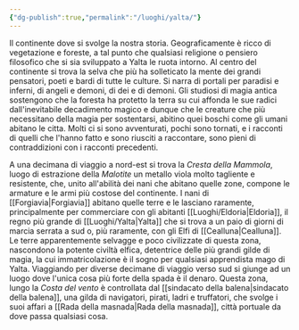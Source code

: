 ```yaml
---
{"dg-publish":true,"permalink":"/luoghi/yalta/"}
---
```


Il continente dove si svolge la nostra storia.
Geograficamente è ricco di vegetazione e foreste, a tal punto che qualsiasi religione o pensiero filosofico che si sia sviluppato a Yalta le ruota intorno. Al centro del continente si trova la selva che più ha solleticato la mente dei grandi pensatori, poeti e bardi di tutte le culture. Si narra di portali per paradisi e inferni, di angeli e demoni, di dei e di demoni. Gli studiosi di magia antica sostengono che la foresta ha protetto la terra su cui affonda le sue radici dall'inevitabile decadimento magico e dunque che le creature che più necessitano della magia per sostentarsi, abitino quei boschi come gli umani abitano le citta. Molti ci si sono avventurati, pochi sono tornati, e i racconti di quelli che l'hanno fatto e sono riusciti a raccontare, sono pieni di contraddizioni con i racconti precedenti.

A una decimana di viaggio a nord-est si trova la _Cresta della Mammola_, luogo di estrazione della _Malotite_ un metallo viola molto tagliente e resistente, che, unito all'abilità dei nani che abitano quelle zone, compone le armature e le armi più costose del continente. 
I nani di [[Forgiavia\|Forgiavia]] abitano quelle terre e le lasciano raramente, principalmente per commerciare con gli abitanti [[Luoghi/Eldoria\|Eldoria]], il regno più grande di [[Luoghi/Yalta\|Yalta]] che si trova a un paio di giorni di marcia serrata a sud o, più raramente, con gli Elfi di [[Cealluna\|Cealluna]]. 
Le terre apparentemente selvagge e poco civilizzate di questa zona, nascondono la potente civiltà elfica, detentrice delle più grandi gilde di magia, la cui immatricolazione è il sogno per qualsiasi apprendista mago di Yalta.
Viaggiando per diverse decimane di viaggio verso sud si giunge ad un luogo dove l'unica cosa più forte della spada è il denaro. Questa zona, lungo la _Costa del vento_ è controllata dal [[sindacato della balena\|sindacato della balena]], una gilda di navigatori, pirati, ladri e truffatori, che svolge i suoi affari a [[Rada della masnada\|Rada della masnada]], città portuale da dove passa qualsiasi cosa. 